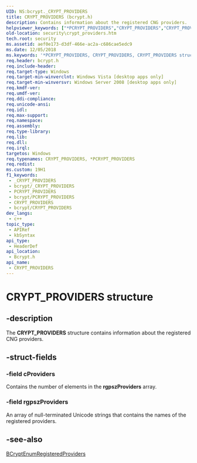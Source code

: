 ```yaml
---
UID: NS:bcrypt._CRYPT_PROVIDERS
title: CRYPT_PROVIDERS (bcrypt.h)
description: Contains information about the registered CNG providers.
helpviewer_keywords: ["*PCRYPT_PROVIDERS","CRYPT_PROVIDERS","CRYPT_PROVIDERS structure [Security]","PCRYPT_PROVIDERS","PCRYPT_PROVIDERS structure pointer [Security]","bcrypt/CRYPT_PROVIDERS","bcrypt/PCRYPT_PROVIDERS","security.crypt_providers"]
old-location: security\crypt_providers.htm
tech.root: security
ms.assetid: aef0e173-d3df-466e-ac2a-c686cae5edc9
ms.date: 12/05/2018
ms.keywords: '*PCRYPT_PROVIDERS, CRYPT_PROVIDERS, CRYPT_PROVIDERS structure [Security], PCRYPT_PROVIDERS, PCRYPT_PROVIDERS structure pointer [Security], bcrypt/CRYPT_PROVIDERS, bcrypt/PCRYPT_PROVIDERS, security.crypt_providers'
req.header: bcrypt.h
req.include-header: 
req.target-type: Windows
req.target-min-winverclnt: Windows Vista [desktop apps only]
req.target-min-winversvr: Windows Server 2008 [desktop apps only]
req.kmdf-ver: 
req.umdf-ver: 
req.ddi-compliance: 
req.unicode-ansi: 
req.idl: 
req.max-support: 
req.namespace: 
req.assembly: 
req.type-library: 
req.lib: 
req.dll: 
req.irql: 
targetos: Windows
req.typenames: CRYPT_PROVIDERS, *PCRYPT_PROVIDERS
req.redist: 
ms.custom: 19H1
f1_keywords:
 - _CRYPT_PROVIDERS
 - bcrypt/_CRYPT_PROVIDERS
 - PCRYPT_PROVIDERS
 - bcrypt/PCRYPT_PROVIDERS
 - CRYPT_PROVIDERS
 - bcrypt/CRYPT_PROVIDERS
dev_langs:
 - c++
topic_type:
 - APIRef
 - kbSyntax
api_type:
 - HeaderDef
api_location:
 - Bcrypt.h
api_name:
 - CRYPT_PROVIDERS
---
```


# CRYPT_PROVIDERS structure


## -description

The <b>CRYPT_PROVIDERS</b> structure contains information about the registered CNG providers.

## -struct-fields

### -field cProviders

Contains the number of elements in the <b>rgpszProviders</b> array.

### -field rgpszProviders

An array of null-terminated Unicode strings that contains the names of the registered providers.

## -see-also

<a href="https://docs.microsoft.com/windows/desktop/api/bcrypt/nf-bcrypt-bcryptenumregisteredproviders">BCryptEnumRegisteredProviders</a>

